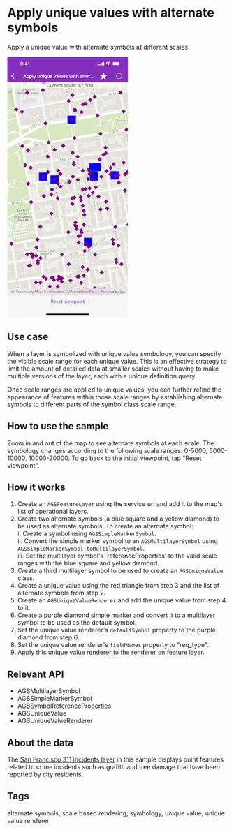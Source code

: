 # Apply unique values with alternate symbols

Apply a unique value with alternate symbols at different scales.

![Apply unique values with alternate symbols](apply-unique-values-alternate-symbols.png)

## Use case

When a layer is symbolized with unique value symbology, you can specify the visible scale range for each unique value. This is an effective strategy to limit the amount of detailed data at smaller scales without having to make multiple versions of the layer, each with a unique definition query.

Once scale ranges are applied to unique values, you can further refine the appearance of features within those scale ranges by establishing alternate symbols to different parts of the symbol class scale range.

## How to use the sample

Zoom in and out of the map to see alternate symbols at each scale. The symbology changes according to the following scale ranges: 0-5000, 5000-10000, 10000-20000. To go back to the initial viewpoint, tap "Reset viewpoint".

## How it works

1. Create an `AGSFeatureLayer` using the service url and add it to the map's list of operational layers.
2. Create two alternate symbols (a blue square and a yellow diamond) to be used as alternate symbols. To create an alternate symbol:  
    i. Create a symbol using `AGSSimpleMarkerSymbol`.  
    ii. Convert the simple marker symbol to an `AGSMultilayerSymbol` using `AGSSimpleMarkerSymbol.toMultilayerSymbol`.  
    iii. Set the multilayer symbol's `referenceProperties' to the valid scale ranges with the blue square and yellow diamond.  
3. Create a third multilayer symbol to be used to create an `AGSUniqueValue` class.
4. Create a unique value using the red triangle from step 3 and the list of alternate symbols from step 2.
5. Create an `AGSUniqueValueRenderer` and add the unique value from step 4 to it.
6. Create a purple diamond simple marker and convert it to a multilayer symbol to be used as the default symbol.
7. Set the unique value renderer's `defaultSymbol` property to the purple diamond from step 6.
8. Set the unique value renderer's `fieldNames` property to "req_type".
9. Apply this unique value renderer to the renderer on feature layer.

## Relevant API

* AGSMultilayerSymbol
* AGSSimpleMarkerSymbol
* AGSSymbolReferenceProperties
* AGSUniqueValue
* AGSUniqueValueRenderer

## About the data

The [San Francisco 311 incidents layer](https://sampleserver6.arcgisonline.com/arcgis/rest/services/SF311/FeatureServer/0) in this sample displays point features related to crime incidents such as grafitti and tree damage that have been reported by city residents.

## Tags

alternate symbols, scale based rendering, symbology, unique value, unique value renderer
